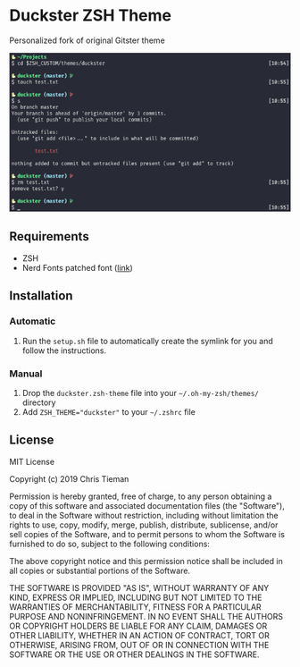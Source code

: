 # Duckster ZSH Theme

Personalized fork of original Gitster theme

![Duckster Theme Preview](screenshot.png)

## Requirements

- ZSH
- Nerd Fonts patched font ([link](https://www.nerdfonts.com/))

## Installation

### Automatic

1. Run the `setup.sh` file to automatically create the symlink for you and follow the instructions.

### Manual

1. Drop the `duckster.zsh-theme` file into your `~/.oh-my-zsh/themes/` directory
2. Add `ZSH_THEME="duckster"` to your `~/.zshrc` file

## License

MIT License

Copyright (c) 2019 Chris Tieman

Permission is hereby granted, free of charge, to any person obtaining a copy
of this software and associated documentation files (the "Software"), to deal
in the Software without restriction, including without limitation the rights
to use, copy, modify, merge, publish, distribute, sublicense, and/or sell
copies of the Software, and to permit persons to whom the Software is
furnished to do so, subject to the following conditions:

The above copyright notice and this permission notice shall be included in all
copies or substantial portions of the Software.

THE SOFTWARE IS PROVIDED "AS IS", WITHOUT WARRANTY OF ANY KIND, EXPRESS OR
IMPLIED, INCLUDING BUT NOT LIMITED TO THE WARRANTIES OF MERCHANTABILITY,
FITNESS FOR A PARTICULAR PURPOSE AND NONINFRINGEMENT. IN NO EVENT SHALL THE
AUTHORS OR COPYRIGHT HOLDERS BE LIABLE FOR ANY CLAIM, DAMAGES OR OTHER
LIABILITY, WHETHER IN AN ACTION OF CONTRACT, TORT OR OTHERWISE, ARISING FROM,
OUT OF OR IN CONNECTION WITH THE SOFTWARE OR THE USE OR OTHER DEALINGS IN THE
SOFTWARE.
